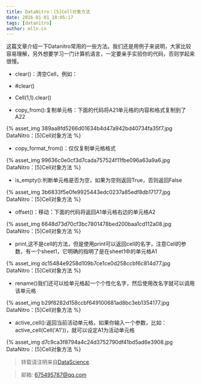 ```yaml
---
title: DataNitro：[5]Cell对象方法
date: 2016-01-01 18:05:17
tags: [datanitro]
author: mlln.cn
---
```

这篇文章介绍一下Datanitro常用的一些方法。我们还是用例子来说明，大家比较容易理解，另外想要学习一门计算机语言，一定要亲手实验你的代码，否则学起来很慢。

- clear()：清空Cell，例如：

- #clear()

- Cell(1,1).clear()

- copy_from():复制单元格：下面的代码将A21单元格的内容和格式复制到了A22

{% asset_img 389aa8fd5266d01634b4d47a942bd40734fa35f7.jpg DataNitro：[5]Cell对象方法 %}

- copy_format_from()：仅仅复制单元格格式

{% asset_img 99636c0e0cf3d7cada757524f11fbe096a63a9a6.jpg DataNitro：[5]Cell对象方法 %}

- is_empty():判断单元格是否为空，如果为空则返回True，否则返回False

{% asset_img 3b6833f5e0fe9925443edc0237a85edf8db17177.jpg DataNitro：[5]Cell对象方法 %}

- offset()：移动：下面的代码将返回A1单元格右边的单元格A2

{% asset_img 6648d73d70cf3bc7801478bed200baa1cd112a08.jpg DataNitro：[5]Cell对象方法 %}

- print,这不是cell的方法，但是使用print可以返回cell的名字，注意Cell的参数，有一个sheet1，它明确的指明了是在sheet1中的单元格A1

{% asset_img dc15484e9258d109b7ce1ce0d258ccbf6c814d77.jpg DataNitro：[5]Cell对象方法 %}

- rename()我们还可以给单元格起一个个性化名字，然后使用改名字就可以调用该单元格

{% asset_img b29f8282d158ccbf649100681ad8bc3eb1354177.jpg DataNitro：[5]Cell对象方法 %}

- active_cell():返回当前活动单元格，如果你输入一个参数，比如：active_cell(Cell('A1'))，就可以设定A1为活动单元格

{% asset_img d7c9ca3f8794a4c24d3752790df41bd5ad6e3908.jpg DataNitro：[5]Cell对象方法 %}

> 转载请注明来自[DataScience](http://mlln.cn).

> 邮箱: 675495787@qq.com 
